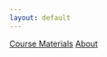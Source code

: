 ```yaml
---
layout: default
---
```


<a href="{{ site.baseurl}}/nav/course-materials">
<i class="fa fa-briefcase fa-fw"></i> Course Materials</a>

<a href="{{ site.baseurl}}/nav/about">
<i class="fa fa-user fa-fw"></i> About</a>
